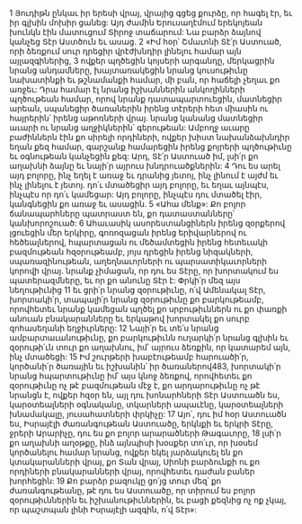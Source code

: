 1 Յուդիթն ընկաւ իր երեսի վրայ, վրայից գցեց քուրձը, որ հագել էր, եւ իր գլխին մոխիր ցանեց: Այդ ժամին Երուսաղէմում երեկոյեան խունկն էին մատուցում Տիրոջ տաճարում: Նա բարձր ձայնով կանչեց Տէր Աստծուն եւ ասաց. 2 «Իմ հօր՝ Շմաւոնի Տէ՛ր Աստուած, որի ձեռքում սուր դրեցիր վրէժխնդիր լինելու համար այն այլազգիներից, 3 ովքեր պղծեցին կոյսերի արգանդը, մերկացրին նրանց անդամները, խայտառակեցին նրանց կուսութիւնը նախատինքի եւ թշնամանքի համար, մի բան, որ հաճելի չեղաւ քո առջեւ: Դրա համար էլ նրանց իշխաններին անկողինների պղծութեան համար, որով նրանք դատապարտուեցին, մատնեցիր արեան, սպանեցիր ծառաներին իրենց տէրերի հետ միասին ու հայրերին՝ իրենց աթոռների վրայ. նրանց կանանց մատնեցիր աւարի ու նրանց աղջիկներին՝ գերութեան: Ամբողջ աւարը բաժիններն էին քո սիրելի որդիների, ովքեր խիստ նախանձախնդիր եղան քեզ համար, գարշանք համարեցին իրենց քոյրերի պղծութիւնը եւ օգնութեան կանչեցին քեզ: Արդ, Տէ՛ր Աստուած իմ, լսի՛ր քո աղախնի ձայնը եւ նայի՛ր այրուս խնդրուածքներին: 4 Դու ես արել այդ բոլորը, ինչ եղել է առաջ եւ դրանից յետոյ, ինչ լինում է այժմ եւ ինչ լինելու է յետոյ. դո՛ւ մտածեցիր այդ բոլորը, եւ եղաւ այնպէս, ինչպէս որ դո՛ւ կամեցար: Այդ բոլորը, ինչպէս դու մտածել էիր, կանգնեցին քո առաջ եւ ասացին. 5 «Ահա մենք»: Քո բոլոր ճանապարհները պատրաստ են, քո դատաստանները՝ կանխորոշուած: 6 Ահաւասիկ ասորեստանցիներն իրենց զօրքերով լցուեցին մեր երկիրը, գոռոզացան իրենց երիվարներով ու հեծեալներով, հպարտացան ու մեծամտեցին իրենց հետեւակի բազմութեան հզօրութեամբ, յոյս դրեցին իրենց նիզակների, սպառազինութեան, աղեղնաւորների ու պարսատիկաւորների կորովի վրայ. նրանք չիմացան, որ դու ես Տէրը, որ խորտակում ես պատերազմները, եւ որ քո անունը Տէր է: Փրկի՛ր մեզ այս նեղութիւնից 11 եւ ցրի՛ր նրանց զօրութիւնը, ո՛վ Ամենակալ Տէր, խորտակի՛ր, տապալի՛ր նրանց զօրութիւնը քո բարկութեամբ, որովհետեւ նրանք կամեցան պղծել քո սրբութիւններն ու քո փառքի անուան բնակարանները եւ երկաթով խորտակել քո սուրբ զոհասեղանի եղջիւրները: 12 Նայի՛ր եւ տե՛ս նրանց ամբարտաւանութիւնը, քո բարկութիւնն ուղարկի՛ր նրանց գլխին եւ զօրութի՛ւն տուր քո աղախնու, իմ՝ այրուս ձեռքին, որ կատարեմ այն, ինչ մտածեցի: 15 Իմ շուրթերի խաբէութեամբ հարուածի՛ր, կործանի՛ր ծառային եւ իշխանին՝ իր ծառաներով483, խորտակի՛ր նրանց հպարտութիւնը իմ՝ այս կնոջ ձեռքով, որովհետեւ քո զօրութիւնը ոչ թէ բազմութեան մէջ է, քո արդարութիւնը ոչ թէ նրանցն է, ովքեր հզօր են, այլ դու խոնարհների Տէր Աստուածն ես, կարօտեալների օգնականը, տկարների ապաւէնը, կարօտեալների խնամակալը, յուսահատների փրկիչը: 17 Այո՛, դու իմ հօր Աստուածն ես, Իսրայէլի ժառանգութեան Աստուածը, երկնքի եւ երկրի Տէրը, ջրերի Արարիչը, դու ես քո բոլոր արարածների Թագաւորը, 18 լսի՛ր քո աղախնի աղօթքը, ինձ այնպիսի խօսքեր տո՛ւր, որ խօսեմ կործանելու համար նրանց, ովքեր եկել յարձակուել են քո կտակարանների վրայ, քո Տան վրայ, Սիոնի բարձունքի ու քո որդիների բնակարանների վրայ, որովհետեւ դաժան բաներ խորհեցին: 19 Քո բարձր բազուկը ցո՛յց տուր մեզ՝ քո ժառանգութեանը, թէ դու ես Աստուածը, որ տիրում ես բոլոր զօրութիւններին եւ իշխանութիւններին, եւ բացի քեզնից ոչ ոք չկայ, որ պաշտպան լինի Իսրայէլի ազգին, ո՛վ Տէր»:
